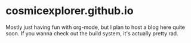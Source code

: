 cosmicexplorer.github.io
========================

Mostly just having fun with org-mode, but I plan to host a blog here quite soon. If you wanna check out the build system, it's actually pretty rad.
